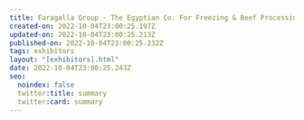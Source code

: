 ```yaml
---
title: Faragalla Group - The Egyptian Co. For Freezing & Beef Processing
created-on: 2022-10-04T23:00:25.197Z
updated-on: 2022-10-04T23:00:25.213Z
published-on: 2022-10-04T23:00:25.232Z
tags: exhibitors
layout: "[exhibitors].html"
date: 2022-10-04T23:00:25.243Z
seo:
  noindex: false
  twitter:title: summary
  twitter:card: summary
---
```

